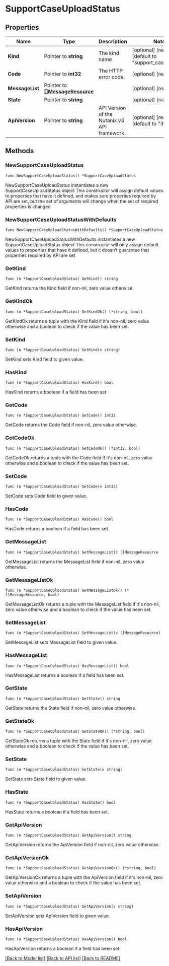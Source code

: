 # SupportCaseUploadStatus

## Properties

Name | Type | Description | Notes
------------ | ------------- | ------------- | -------------
**Kind** | Pointer to **string** | The kind name | [optional] [readonly] [default to "support_case_upload"]
**Code** | Pointer to **int32** | The HTTP error code. | [optional] [readonly] 
**MessageList** | Pointer to [**[]MessageResource**](MessageResource.md) |  | [optional] [readonly] 
**State** | Pointer to **string** |  | [optional] [readonly] 
**ApiVersion** | Pointer to **string** | API Version of the Nutanix v3 API framework. | [optional] [readonly] [default to "3.1.0"]

## Methods

### NewSupportCaseUploadStatus

`func NewSupportCaseUploadStatus() *SupportCaseUploadStatus`

NewSupportCaseUploadStatus instantiates a new SupportCaseUploadStatus object
This constructor will assign default values to properties that have it defined,
and makes sure properties required by API are set, but the set of arguments
will change when the set of required properties is changed

### NewSupportCaseUploadStatusWithDefaults

`func NewSupportCaseUploadStatusWithDefaults() *SupportCaseUploadStatus`

NewSupportCaseUploadStatusWithDefaults instantiates a new SupportCaseUploadStatus object
This constructor will only assign default values to properties that have it defined,
but it doesn't guarantee that properties required by API are set

### GetKind

`func (o *SupportCaseUploadStatus) GetKind() string`

GetKind returns the Kind field if non-nil, zero value otherwise.

### GetKindOk

`func (o *SupportCaseUploadStatus) GetKindOk() (*string, bool)`

GetKindOk returns a tuple with the Kind field if it's non-nil, zero value otherwise
and a boolean to check if the value has been set.

### SetKind

`func (o *SupportCaseUploadStatus) SetKind(v string)`

SetKind sets Kind field to given value.

### HasKind

`func (o *SupportCaseUploadStatus) HasKind() bool`

HasKind returns a boolean if a field has been set.

### GetCode

`func (o *SupportCaseUploadStatus) GetCode() int32`

GetCode returns the Code field if non-nil, zero value otherwise.

### GetCodeOk

`func (o *SupportCaseUploadStatus) GetCodeOk() (*int32, bool)`

GetCodeOk returns a tuple with the Code field if it's non-nil, zero value otherwise
and a boolean to check if the value has been set.

### SetCode

`func (o *SupportCaseUploadStatus) SetCode(v int32)`

SetCode sets Code field to given value.

### HasCode

`func (o *SupportCaseUploadStatus) HasCode() bool`

HasCode returns a boolean if a field has been set.

### GetMessageList

`func (o *SupportCaseUploadStatus) GetMessageList() []MessageResource`

GetMessageList returns the MessageList field if non-nil, zero value otherwise.

### GetMessageListOk

`func (o *SupportCaseUploadStatus) GetMessageListOk() (*[]MessageResource, bool)`

GetMessageListOk returns a tuple with the MessageList field if it's non-nil, zero value otherwise
and a boolean to check if the value has been set.

### SetMessageList

`func (o *SupportCaseUploadStatus) SetMessageList(v []MessageResource)`

SetMessageList sets MessageList field to given value.

### HasMessageList

`func (o *SupportCaseUploadStatus) HasMessageList() bool`

HasMessageList returns a boolean if a field has been set.

### GetState

`func (o *SupportCaseUploadStatus) GetState() string`

GetState returns the State field if non-nil, zero value otherwise.

### GetStateOk

`func (o *SupportCaseUploadStatus) GetStateOk() (*string, bool)`

GetStateOk returns a tuple with the State field if it's non-nil, zero value otherwise
and a boolean to check if the value has been set.

### SetState

`func (o *SupportCaseUploadStatus) SetState(v string)`

SetState sets State field to given value.

### HasState

`func (o *SupportCaseUploadStatus) HasState() bool`

HasState returns a boolean if a field has been set.

### GetApiVersion

`func (o *SupportCaseUploadStatus) GetApiVersion() string`

GetApiVersion returns the ApiVersion field if non-nil, zero value otherwise.

### GetApiVersionOk

`func (o *SupportCaseUploadStatus) GetApiVersionOk() (*string, bool)`

GetApiVersionOk returns a tuple with the ApiVersion field if it's non-nil, zero value otherwise
and a boolean to check if the value has been set.

### SetApiVersion

`func (o *SupportCaseUploadStatus) SetApiVersion(v string)`

SetApiVersion sets ApiVersion field to given value.

### HasApiVersion

`func (o *SupportCaseUploadStatus) HasApiVersion() bool`

HasApiVersion returns a boolean if a field has been set.


[[Back to Model list]](../README.md#documentation-for-models) [[Back to API list]](../README.md#documentation-for-api-endpoints) [[Back to README]](../README.md)


